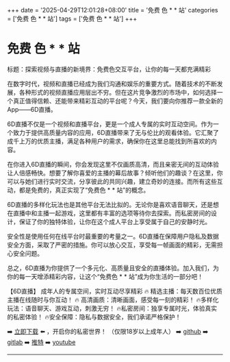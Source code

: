 +++
date = '2025-04-29T12:01:28+08:00'
title = '免费 色 * * 站'
categories = ['免费 色 * * 站']
tags = ['免费 色 * * 站']
+++

# 免费 色 * * 站

标题：探索视频与直播的新境界：免费色交互平台，让你的每一天都充满精彩

在数字时代，视频和直播已经成为我们沟通和娱乐的重要方式。随着技术的不断发展，各种形式的视频直播应用层出不穷。但在这片竞争激烈的市场中，如何选择一个真正值得信赖、还能带来精彩互动的平台呢？今天，我们要向你推荐一款全新的App——6D直播。

6D直播不仅是一个视频和直播平台，更是一个成人专属的实时互动空间。作为一个致力于提供高质量内容的应用，6D直播带来了无与伦比的观看体验。它汇聚了成千上万的优质主播，满足各种用户的需求，确保你在这里总能找到所喜欢的内容。

在你进入6D直播的瞬间，你会发现这里不仅画质高清，而且亲密无间的互动体验让人倍感畅快。想要了解你喜爱的主播的幕后故事？倾听他们的趣谈？在这里，你可以与她们进行实时交流，分享彼此的共同兴趣，建立奇妙的连接。而所有这些互动，都是免费的，真正实现了“免费色 * * 站”的概念。

6D直播的多样化玩法也是其他平台无法比拟的。无论你是喜欢语音聊天，还是想在直播中和主播一起游戏，这里都有丰富的选项等待你去探索。而私密房间的设计，保证了你的独特体验，让你在这个成人平台上享受属于自己的安静时光。

安全性是使用任何在线平台时最重要的考量之一。6D直播在保障用户隐私及数据安全方面，采取了严密的措施。你可以放心交互，享受每一帧画面的精彩，无需担心安全问题。

总之，6D直播为你提供了一个多元化、高质量且安全的直播体验。加入我们，为你的每一天增添精彩内容，让这个“免费色 * * 站”成为你生活的一部分吧！

【6D直播】
成年人的专属空间，实时互动尽享精彩
🔥 精选主播：每天数百位优质主播在线随时与你互动！
🔥 高清画质：清晰画面，感受每一刻的精彩！
🔥多样化玩法：语音聊天、游戏互动，刺激无穷！
🔥私密房间：独享专属时光，体验真实的私密体验！
🔥安全保障：隐私与数据安全，我们承诺严格保护！

➡️ [立即下载](https://down123.s3.ap-east-1.amazonaws.com/down/down.html?channelCode=blog) ⬅️ ，开启你的私密世界！
（仅限18岁以上成年人）
➡️ [github](https://aldult-live.github.io/)
➡️ [gitlab](https://seo-09598d.gitlab.io/)
➡️ [推特](https://x.com/wegame33)
➡️ [youtube](https://www.youtube.com/@6Dlive)

---
